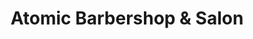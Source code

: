 ---
title: "Atomic Barbershop & Salon"
url: /tonawanda/atomic-barbershop-und-salon/
shop: Friseur
---